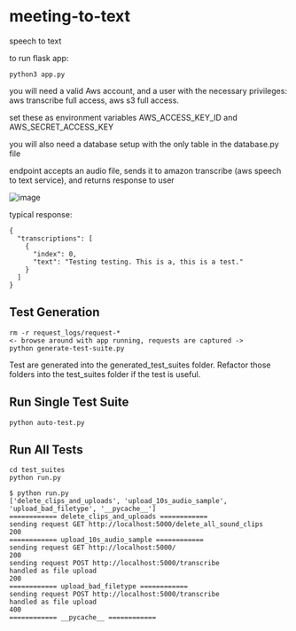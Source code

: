# meeting-to-text
speech to text <br>

to run flask app: 
```
python3 app.py
```

you will need a valid Aws account, and a user with the necessary privileges: aws transcribe full access, aws s3 full access. 
<br>

set these as environment variables AWS_ACCESS_KEY_ID and AWS_SECRET_ACCESS_KEY<br>

you will also need a database setup with the only table in the database.py file <br>

endpoint accepts an audio file, sends it to amazon transcribe (aws speech to text service), and returns response to user

![image](https://user-images.githubusercontent.com/20212151/230215817-6927134a-af3a-4ba5-9aa3-d96d3cea7fea.png)

typical response: <br/>

```
{
  "transcriptions": [
    {
      "index": 0, 
      "text": "Testing testing. This is a, this is a test."
    }
  ]
}
```

## Test Generation 

```
rm -r request_logs/request-*
<- browse around with app running, requests are captured ->
python generate-test-suite.py
```
Test are generated into the generated_test_suites folder. Refactor those folders into the 
test_suites folder if the test is useful.

## Run Single Test Suite

```
python auto-test.py
```

## Run All Tests
```commandline
cd test_suites
python run.py
```

```commandline
$ python run.py
['delete_clips_and_uploads', 'upload_10s_audio_sample', 'upload_bad_filetype', '__pycache__']
============ delete_clips_and_uploads ============
sending request GET http://localhost:5000/delete_all_sound_clips
200
============ upload_10s_audio_sample ============
sending request GET http://localhost:5000/
200
sending request POST http://localhost:5000/transcribe
handled as file upload
200
============ upload_bad_filetype ============
sending request POST http://localhost:5000/transcribe
handled as file upload
400
============ __pycache__ ============

```